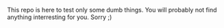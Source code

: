This repo is here to test only some dumb things. You will probably not find anything interresting for you. Sorry ;)
